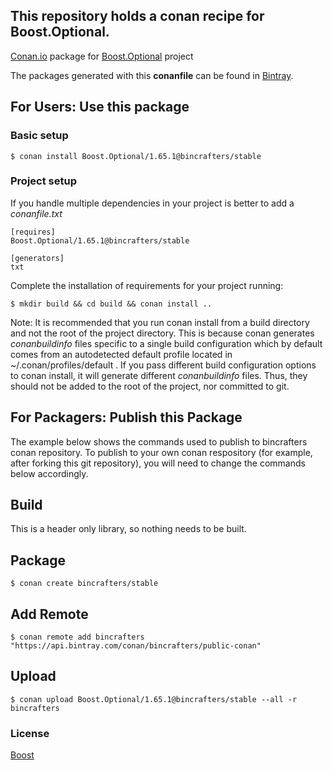## This repository holds a conan recipe for Boost.Optional.

[Conan.io](https://conan.io) package for [Boost.Optional](https://github.com/Boostorg/Optional) project

The packages generated with this **conanfile** can be found in [Bintray](https://bintray.com/bincrafters/public-conan/Boost.Optional%3Abincrafters).

## For Users: Use this package

### Basic setup

    $ conan install Boost.Optional/1.65.1@bincrafters/stable

### Project setup

If you handle multiple dependencies in your project is better to add a *conanfile.txt*

    [requires]
    Boost.Optional/1.65.1@bincrafters/stable

    [generators]
    txt

Complete the installation of requirements for your project running:

    $ mkdir build && cd build && conan install ..
	
Note: It is recommended that you run conan install from a build directory and not the root of the project directory.  This is because conan generates *conanbuildinfo* files specific to a single build configuration which by default comes from an autodetected default profile located in ~/.conan/profiles/default .  If you pass different build configuration options to conan install, it will generate different *conanbuildinfo* files.  Thus, they should not be added to the root of the project, nor committed to git. 

## For Packagers: Publish this Package

The example below shows the commands used to publish to bincrafters conan repository. To publish to your own conan respository (for example, after forking this git repository), you will need to change the commands below accordingly. 

## Build  

This is a header only library, so nothing needs to be built.

## Package 

    $ conan create bincrafters/stable
	
## Add Remote

	$ conan remote add bincrafters "https://api.bintray.com/conan/bincrafters/public-conan"

## Upload

    $ conan upload Boost.Optional/1.65.1@bincrafters/stable --all -r bincrafters

### License
[Boost](www.boost.org/LICENSE_1_0.txt)
